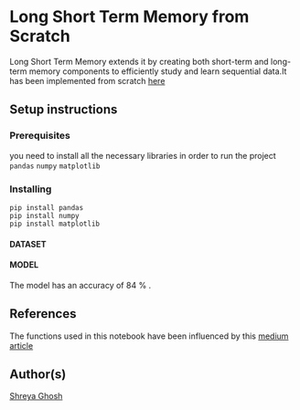 # Long Short Term Memory from Scratch

Long Short Term Memory extends it by creating both short-term and long-term memory components to efficiently study and learn sequential data.It has been implemented from scratch [here](./lstm_from_scratch.ipynb)

## Setup instructions

### Prerequisites

you need to install all the necessary libraries in order to run the project
`pandas`
`numpy`
`matplotlib`

### Installing

```
pip install pandas
pip install numpy
pip install matplotlib

```

#### DATASET

[](./Names.csv)

#### MODEL

The model has an accuracy of 84 % .

## References

The functions used in this notebook have been influenced by this [medium article](https://medium.com/hackernoon/understanding-architecture-of-lstm-cell-from-scratch-with-code-8da40f0b71f4)

## Author(s)

[Shreya Ghosh](https://github.com/shreay024)
